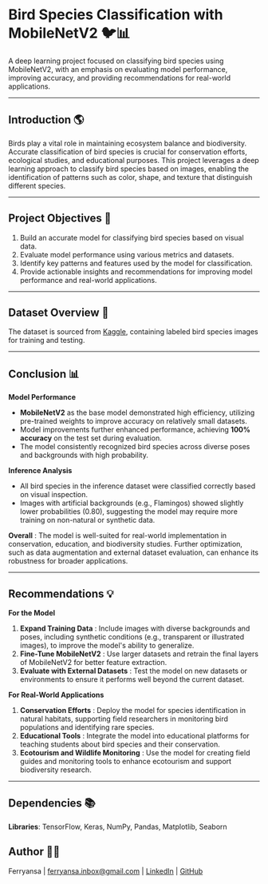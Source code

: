 # **Bird Species Classification with MobileNetV2 🐦📊**

A deep learning project focused on classifying bird species using MobileNetV2, with an emphasis on evaluating model performance, improving accuracy, and providing recommendations for real-world applications.

---

## **Introduction 🌎**

Birds play a vital role in maintaining ecosystem balance and biodiversity. Accurate classification of bird species is crucial for conservation efforts, ecological studies, and educational purposes. This project leverages a deep learning approach to classify bird species based on images, enabling the identification of patterns such as color, shape, and texture that distinguish different species.

---

## **Project Objectives 🎯**

1. Build an accurate model for classifying bird species based on visual data.
2. Evaluate model performance using various metrics and datasets.
3. Identify key patterns and features used by the model for classification.
4. Provide actionable insights and recommendations for improving model performance and real-world applications.

---

## **Dataset Overview 📂**

The dataset is sourced from [Kaggle](https://www.kaggle.com/datasets/rahmasleam/bird-speciees-dataset/data), containing labeled bird species images for training and testing.

---

## **Conclusion 📊**

**Model Performance**
- **MobileNetV2** as the base model demonstrated high efficiency, utilizing pre-trained weights to improve accuracy on relatively small datasets.
- Model improvements further enhanced performance, achieving **100% accuracy** on the test set during evaluation.
- The model consistently recognized bird species across diverse poses and backgrounds with high probability.

**Inference Analysis**
- All bird species in the inference dataset were classified correctly based on visual inspection.
- Images with artificial backgrounds (e.g., Flamingos) showed slightly lower probabilities (0.80), suggesting the model may require more training on non-natural or synthetic data.

**Overall**
: The model is well-suited for real-world implementation in conservation, education, and biodiversity studies. Further optimization, such as data augmentation and external dataset evaluation, can enhance its robustness for broader applications.

---

## **Recommendations 💡**

**For the Model**
1. **Expand Training Data**
: Include images with diverse backgrounds and poses, including synthetic conditions (e.g., transparent or illustrated images), to improve the model's ability to generalize.
2. **Fine-Tune MobileNetV2**
: Use larger datasets and retrain the final layers of MobileNetV2 for better feature extraction.
3. **Evaluate with External Datasets**
: Test the model on new datasets or environments to ensure it performs well beyond the current dataset.

**For Real-World Applications**
1. **Conservation Efforts**
: Deploy the model for species identification in natural habitats, supporting field researchers in monitoring bird populations and identifying rare species.
2. **Educational Tools**
: Integrate the model into educational platforms for teaching students about bird species and their conservation.
3. **Ecotourism and Wildlife Monitoring**
: Use the model for creating field guides and monitoring tools to enhance ecotourism and support biodiversity research.

---

## **Dependencies 📚**

**Libraries**: TensorFlow, Keras, NumPy, Pandas, Matplotlib, Seaborn

## **Author 👨‍💻**
Ferryansa | [ferryansa.inbox@gmail.com](mailto:ferryansa.inbox@gmail.com) | [LinkedIn](https://www.linkedin.com/in/ferryansa) | [GitHub](https://github.com/ferryansa)

